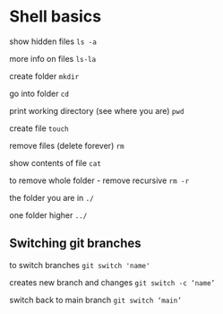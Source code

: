 # Shell basics

show hidden files
`ls -a`

more info on files
`ls-la`

create folder
`mkdir`

go into folder
`cd`

print working directory (see where you are)
`pwd`

create file
`touch`

remove files (delete forever)
`rm`

show contents of file
`cat`

to remove whole folder - remove recursive
`rm -r` 

the folder you are in
`./`

one folder higher
`../`

## Switching git branches

to switch branches
`git switch 'name'`

creates new branch and changes
`git switch -c ‘name’`

switch back to main branch
`git switch ‘main’`
